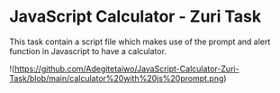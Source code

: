 # JavaScript Calculator - Zuri Task

This task contain a script file which makes use of the prompt and alert function in Javascript
to have a calculator.

!(https://github.com/Adegitetaiwo/JavaScript-Calculator-Zuri-Task/blob/main/calculator%20with%20js%20prompt.png)
